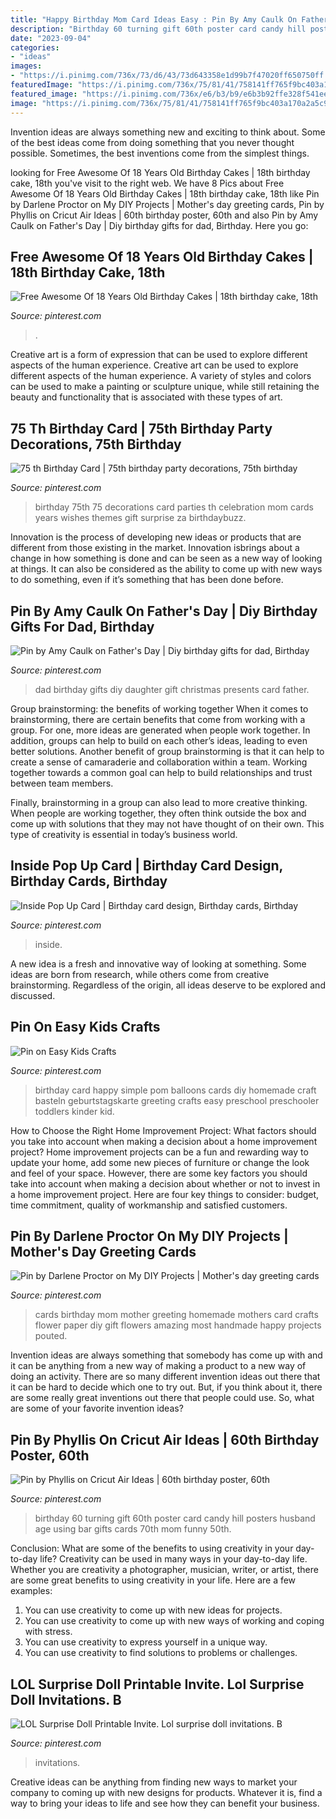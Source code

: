 ```yaml
---
title: "Happy Birthday Mom Card Ideas Easy : Pin By Amy Caulk On Father&#039;s Day"
description: "Birthday 60 turning gift 60th poster card candy hill posters husband age using bar gifts cards 70th mom funny 50th"
date: "2023-09-04"
categories:
- "ideas"
images:
- "https://i.pinimg.com/736x/73/d6/43/73d643358e1d99b7f47020ff650750ff.jpg"
featuredImage: "https://i.pinimg.com/736x/75/81/41/758141ff765f9bc403a170a2a5c9c8c9--surprise-birthday-birthday-wishes.jpg"
featured_image: "https://i.pinimg.com/736x/e6/b3/b9/e6b3b92ffe328f541eea7ac72bfc1640.jpg"
image: "https://i.pinimg.com/736x/75/81/41/758141ff765f9bc403a170a2a5c9c8c9--surprise-birthday-birthday-wishes.jpg"
---
```



Invention ideas are always something new and exciting to think about. Some of the best ideas come from doing something that you never thought possible. Sometimes, the best inventions come from the simplest things.

	

		
looking for Free Awesome Of 18 Years Old Birthday Cakes | 18th birthday cake, 18th you've visit to the right web. We have 8 Pics about Free Awesome Of 18 Years Old Birthday Cakes | 18th birthday cake, 18th like Pin by Darlene Proctor on My DIY Projects | Mother&#039;s day greeting cards, Pin by Phyllis on Cricut Air Ideas | 60th birthday poster, 60th and also Pin by Amy Caulk on Father&#039;s Day | Diy birthday gifts for dad, Birthday. Here you go:
		
    
## Free Awesome Of 18 Years Old Birthday Cakes | 18th Birthday Cake, 18th

<img loading=lazy src="https://i.pinimg.com/736x/b7/1f/54/b71f54653e832135f6e18c3c72026e29.jpg" onerror="this.onerror=null;this.src='https://tse4.mm.bing.net/th?id=OIP.83JCejJZPLDSudbDG3MScAHaNK&amp;pid=15.1';" alt="Free Awesome Of 18 Years Old Birthday Cakes | 18th birthday cake, 18th">

_Source: pinterest.com_

>. 

	

Creative art is a form of expression that can be used to explore different aspects of the human experience.
Creative art can be used to explore different aspects of the human experience. A variety of styles and colors can be used to make a painting or sculpture unique, while still retaining the beauty and functionality that is associated with these types of art.

    
## 75 Th Birthday Card | 75th Birthday Party Decorations, 75th Birthday

<img loading=lazy src="https://i.pinimg.com/736x/75/81/41/758141ff765f9bc403a170a2a5c9c8c9--surprise-birthday-birthday-wishes.jpg" onerror="this.onerror=null;this.src='https://tse4.mm.bing.net/th?id=OIP.ydRHpm9EL0UgT6w3zB4gNgHaKB&amp;pid=15.1';" alt="75 th Birthday Card | 75th birthday party decorations, 75th birthday">

_Source: pinterest.com_

>birthday 75th 75 decorations card parties th celebration mom cards years wishes themes gift surprise za birthdaybuzz. 

	

Innovation is the process of developing new ideas or products that are different from those existing in the market. Innovation isbrings about a change in how something is done and can be seen as a new way of looking at things. It can also be considered as the ability to come up with new ways to do something, even if it’s something that has been done before.

    
## Pin By Amy Caulk On Father&#039;s Day | Diy Birthday Gifts For Dad, Birthday

<img loading=lazy src="https://i.pinimg.com/736x/d2/08/e1/d208e1ae0070c1a9c3393c7e7de6e2d6.jpg" onerror="this.onerror=null;this.src='https://tse2.mm.bing.net/th?id=OIP.bDDX6Zvy6H7DkgU6yD6JewHaK6&amp;pid=15.1';" alt="Pin by Amy Caulk on Father&#039;s Day | Diy birthday gifts for dad, Birthday">

_Source: pinterest.com_

>dad birthday gifts diy daughter gift christmas presents card father. 

	

Group brainstorming: the benefits of working together
When it comes to brainstorming, there are certain benefits that come from working with a group. For one, more ideas are generated when people work together. In addition, groups can help to build on each other’s ideas, leading to even better solutions.
Another benefit of group brainstorming is that it can help to create a sense of camaraderie and collaboration within a team. Working together towards a common goal can help to build relationships and trust between team members.

Finally, brainstorming in a group can also lead to more creative thinking. When people are working together, they often think outside the box and come up with solutions that they may not have thought of on their own. This type of creativity is essential in today’s business world.

    
## Inside Pop Up Card | Birthday Card Design, Birthday Cards, Birthday

<img loading=lazy src="https://i.pinimg.com/736x/43/ae/bd/43aebd7a58a3127301626c6e58700983.jpg" onerror="this.onerror=null;this.src='https://tse1.mm.bing.net/th?id=OIP.FzALFvf2rnSljq25L6qGMgHaJ5&amp;pid=15.1';" alt="Inside Pop Up Card | Birthday card design, Birthday cards, Birthday">

_Source: pinterest.com_

>inside. 

	

A new idea is a fresh and innovative way of looking at something. Some ideas are born from research, while others come from creative brainstorming. Regardless of the origin, all ideas deserve to be explored and discussed.

    
## Pin On Easy Kids Crafts

<img loading=lazy src="https://i.pinimg.com/736x/73/d6/43/73d643358e1d99b7f47020ff650750ff.jpg" onerror="this.onerror=null;this.src='https://tse3.mm.bing.net/th?id=OIP.5RzCDbNr_ypAN9i67J3cJgHaLH&amp;pid=15.1';" alt="Pin on Easy Kids Crafts">

_Source: pinterest.com_

>birthday card happy simple pom balloons cards diy homemade craft basteln geburtstagskarte greeting crafts easy preschool preschooler toddlers kinder kid. 

	

How to Choose the Right Home Improvement Project: What factors should you take into account when making a decision about a home improvement project?
Home improvement projects can be a fun and rewarding way to update your home, add some new pieces of furniture or change the look and feel of your space. However, there are some key factors you should take into account when making a decision about whether or not to invest in a home improvement project. Here are four key things to consider: budget, time commitment, quality of workmanship and satisfied customers.

    
## Pin By Darlene Proctor On My DIY Projects | Mother&#039;s Day Greeting Cards

<img loading=lazy src="https://i.pinimg.com/736x/4b/55/db/4b55db000a242f5d5a72f32e177733f3--mom-birthday-cards-homemade-birthday-cards.jpg" onerror="this.onerror=null;this.src='https://tse4.mm.bing.net/th?id=OIP.swZ9R8YqQ449QDnCL2DabgHaJ3&amp;pid=15.1';" alt="Pin by Darlene Proctor on My DIY Projects | Mother&#039;s day greeting cards">

_Source: pinterest.com_

>cards birthday mom mother greeting homemade mothers card crafts flower paper diy gift flowers amazing most handmade happy projects pouted. 

	

Invention ideas are always something that somebody has come up with and it can be anything from a new way of making a product to a new way of doing an activity. There are so many different invention ideas out there that it can be hard to decide which one to try out. But, if you think about it, there are some really great inventions out there that people could use. So, what are some of your favorite invention ideas?

    
## Pin By Phyllis On Cricut Air Ideas | 60th Birthday Poster, 60th

<img loading=lazy src="https://i.pinimg.com/736x/df/51/c0/df51c06bed2f4462ce7004dc09037a56--cricut-explore-project-ideas.jpg" onerror="this.onerror=null;this.src='https://tse1.mm.bing.net/th?id=OIP.NuIbDpdFoTnhWHh2kU26MAHaJ4&amp;pid=15.1';" alt="Pin by Phyllis on Cricut Air Ideas | 60th birthday poster, 60th">

_Source: pinterest.com_

>birthday 60 turning gift 60th poster card candy hill posters husband age using bar gifts cards 70th mom funny 50th. 

	

Conclusion: What are some of the benefits to using creativity in your day-to-day life?
Creativity can be used in many ways in your day-to-day life. Whether you are creativity a photographer, musician, writer, or artist, there are some great benefits to using creativity in your life. Here are a few examples:
1. You can use creativity to come up with new ideas for projects.
2. You can use creativity to come up with new ways of working and coping with stress.
3. You can use creativity to express yourself in a unique way.
4. You can use creativity to find solutions to problems or challenges.

    
## LOL Surprise Doll Printable Invite. Lol Surprise Doll Invitations. B

<img loading=lazy src="https://i.pinimg.com/736x/e6/b3/b9/e6b3b92ffe328f541eea7ac72bfc1640.jpg" onerror="this.onerror=null;this.src='https://tse3.mm.bing.net/th?id=OIP.IBIffoXNlek96HYZPN5prQHaHa&amp;pid=15.1';" alt="LOL Surprise Doll Printable Invite. Lol surprise doll invitations. B">

_Source: pinterest.com_

>invitations. 

	

Creative ideas can be anything from finding new ways to market your company to coming up with new designs for products. Whatever it is, find a way to bring your ideas to life and see how they can benefit your business.

